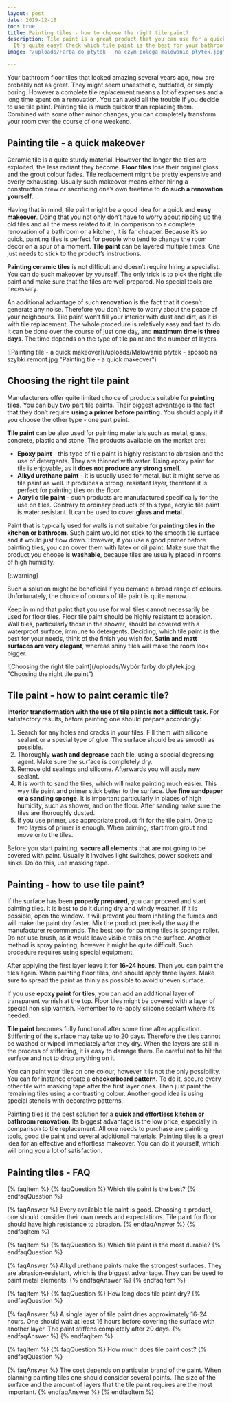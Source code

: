 ```yaml
---
layout: post
date: 2019-12-18
toc: true
title: Painting tiles - how to choose the right tile paint?
description: Tile paint is a great product that you can use for a quick room renovation.
  It’s quite easy! Check which tile paint is the best for your bathroom or kitchen.
image: "/uploads/Farba do płytek - na czym polega malowanie płytek.jpg"

---
```

Your bathroom floor tiles that looked amazing several years ago, now are probably not as great. They might seem unaesthetic, outdated, or simply boring. However a complete tile replacement means a lot of expenses and a long time spent on a renovation. You can avoid all the trouble if you decide to use tile paint. Painting tile is much quicker than replacing them. Combined with some other minor changes, you can completely transform your room over the course of one weekend.

## Painting tile - a quick makeover

Ceramic tile is a quite sturdy material. However the longer the tiles are exploited, the less radiant they become. **Floor tiles** lose their original gloss and the grout colour fades. Tile replacement might be pretty expensive and overly exhausting. Usually such makeover means either hiring a construction crew or sacrificing one’s own freetime to **do such a renovation yourself**.

Having that in mind, tile paint might be a good idea for a quick and **easy makeover**. Doing that you not only don’t have to worry about ripping up the old tiles and all the mess related to it. In comparison to a complete renovation of a bathroom or a kitchen, it is far cheaper. Because it’s so quick, painting tiles is perfect for people who tend to change the room decor on a spur of a moment. **Tile paint** can be layered multiple times. One just needs to stick to the product’s instructions.

**Painting ceramic tiles** is not difficult and doesn’t require hiring a specialist. You can do such makeover by yourself. The only trick is to pick the right tile paint and make sure that the tiles are well prepared. No special tools are necessary.

An additional advantage of such **renovation** is the fact that it doesn’t generate any noise. Therefore you don’t have to worry about the peace of your neighbours. Tile paint won’t fill your interior with dust and dirt, as it is with tile replacement. The whole procedure is relatively easy and fast to do. It can be done over the course of just one day, and **maximum time is three days**. The time depends on the type of tile paint and the number of layers.

![Painting tile - a quick makeover](/uploads/Malowanie płytek - sposób na szybki remont.jpg "Painting tile - a quick makeover")

## Choosing the right tile paint

Manufacturers offer quite limited choice of products suitable for **painting tiles**. You can buy two part tile paints. Their biggest advantage is the fact that they don’t require **using a primer** **before painting.** You should apply it if you choose the other type - one part paint.

**Tile paint** can be also used for painting materials such as metal, glass, concrete, plastic and stone. The products available on the market are:

* **Epoxy paint** - this type of tile paint is highly resistant to abrasion and the use of detergents. They are thinned with water. Using epoxy paint for tile is enjoyable, as it **does not produce any strong smell**.
* **Alkyd urethane paint** - it is usually used for metal, but it might serve as tile paint as well. It produces a strong, resistant layer, therefore it is perfect for painting tiles on the floor.
* **Acrylic tile paint** - such products are manufactured specifically for the use on tiles. Contrary to ordinary products of this type, acrylic tile paint is water resistant. It can be used to cover **glass and metal**.

Paint that is typically used for walls is not suitable for **painting tiles in the kitchen or bathroom**. Such paint would not stick to the smooth tile surface and it would just flow down. However, if you use a good primer before painting tiles, you can cover them with latex or oil paint. Make sure that the product you choose is **washable**, because tiles are usually placed in rooms of high humidity.

{:.warning}

Such a solution might be beneficial if you demand a broad range of colours. Unfortunately, the choice of colours of tile paint is quite narrow.

Keep in mind that paint that you use for wall tiles cannot necessarily be used for floor tiles. Floor tile paint should be highly resistant to abrasion. Wall tiles, particularly those in the shower, should be covered with a waterproof surface, immune to detergents. Deciding, which tile paint is the best for your needs, think of the finish you wish for. **Satin and matt surfaces are very elegant**, whereas shiny tiles will make the room look bigger.

![Choosing the right tile paint](/uploads/Wybór farby do płytek.jpg "Choosing the right tile paint")

## Tile paint - how to paint ceramic tile?

**Interior transformation with the use of tile paint is not a difficult task.** For satisfactory results, before painting one should prepare accordingly:

1. Search for any holes and cracks in your tiles. Fill them with silicone sealant or a special type of glue. The surface should be as smooth as possible.
2. Thoroughly **wash and degrease** each tile, using a special degreasing agent. Make sure the surface is completely dry.
3. Remove old sealings and silicone. Afterwards you will apply new sealant.
4. It is worth to sand the tiles, which will make painting much easier. This way tile paint and primer stick better to the surface. Use **fine sandpaper or a sanding sponge**. It is important particularly in places of high humidity, such as shower, and on the floor. After sanding make sure the tiles are thoroughly dusted.
5. If you use primer, use appropriate product fit for the tile paint. One to two layers of primer is enough. When priming, start from grout and move onto the tiles.

Before you start painting, **secure all elements** that are not going to be covered with paint. Usually it involves light switches, power sockets and sinks. Do do this, use masking tape.

## Painting - how to use tile paint?

If the surface has been **properly prepared**, you can proceed and start painting tiles. It is best to do it during dry and windy weather. If it is possible, open the window. It will prevent you from inhaling the fumes and will make the paint dry faster. Mix the product precisely the way the manufacturer recommends. The best tool for painting tiles is sponge roller. Do not use brush, as it would leave visible trails on the surface. Another method is spray painting, however it might be quite difficult. Such procedure requires using special equipment.

After applying the first layer leave it for **16-24 hours**. Then you can paint the tiles again. When painting floor tiles, one should apply three layers. Make sure to spread the paint as thinly as possible to avoid uneven surface.

If you use **epoxy paint for tiles**, you can add an additional layer of transparent varnish at the top. Floor tiles might be covered with a layer of special non slip varnish. Remember to re-apply silicone sealant where it’s needed.

**Tile paint** becomes fully functional after some time after application. Stiffening of the surface may take up to 20 days. Therefore the tiles cannot be washed or wiped immediately after they dry. When the layers are still in the process of stiffening, it is easy to damage them. Be careful not to hit the surface and not to drop anything on it.

You can paint your tiles on one colour, however it is not the only possibility. You can for instance create a **checkerboard pattern.** To do it, secure every other tile with masking tape after the first layer dries. Then just paint the remaining tiles using a contrasting colour. Another good idea is using special stencils with decorative patterns.

Painting tiles is the best solution for a **quick and effortless kitchen or bathroom renovation**. Its biggest advantage is the low price, especially in comparison to tile replacement. All one needs to purchase are painting tools, good tile paint and several additional materials. Painting tiles is a great idea for an effective and effortless makeover. You can do it yourself, which will bring you a lot of satisfaction.

## Painting tiles - FAQ

{% faqItem %}
{% faqQuestion %}
Which tile paint is the best?
{% endfaqQuestion %}

{% faqAnswer %}
Every available tile paint is good. Choosing a product, one should consider their own needs and expectations. Tile paint for floor should have high resistance to abrasion.
{% endfaqAnswer %}
{% endfaqItem %}

{% faqItem %}
{% faqQuestion %}
Which tile paint is the most durable?
{% endfaqQuestion %}

{% faqAnswer %}
Alkyd urethane paints make the strongest surfaces. They are abrasion-resistant, which is the biggest advantage. They can be used to paint metal elements.
{% endfaqAnswer %}
{% endfaqItem %}

{% faqItem %}
{% faqQuestion %}
How long does tile paint dry?
{% endfaqQuestion %}

{% faqAnswer %}
A single layer of tile paint dries approximately 16-24 hours. One should wait at least 16 hours before covering the surface with another layer. The paint stiffens completely after 20 days.
{% endfaqAnswer %}
{% endfaqItem %}

{% faqItem %}
{% faqQuestion %}
How much does tile paint cost?
{% endfaqQuestion %}

{% faqAnswer %}
The cost depends on particular brand of the paint. When planning painting tiles one should consider several points. The size of the surface and the amount of layers that the tile paint requires are the most important.
{% endfaqAnswer %}
{% endfaqItem %}